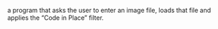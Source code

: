 a program that asks the user to enter an image file, loads that file and applies the “Code in Place” filter.
